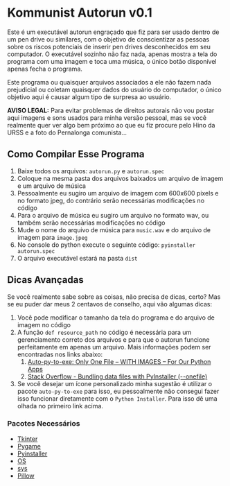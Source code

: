 # **Kommunist Autorun v0.1**

Este é um executável autorun engraçado que fiz para ser usado dentro de um pen drive ou similares, com o objetivo de conscientizar as pessoas sobre os riscos potenciais de inserir pen drives desconhecidos em seu computador. O executável sozinho não faz nada, apenas mostra a tela do programa com uma imagem e toca uma música, o único botão disponível apenas fecha o programa.

Este programa ou quaisquer arquivos associados a ele não fazem nada prejudicial ou coletam quaisquer dados do usuário do computador, o único objetivo aqui é causar algum tipo de surpresa ao usuário.

**AVISO LEGAL:** Para evitar problemas de direitos autorais não vou postar aqui imagens e sons usados para minha versão pessoal, mas se você realmente quer ver algo bem próximo ao que eu fiz procure pelo Hino da URSS e a foto do Pernalonga comunista...

## **Como Compilar Esse Programa**

1. Baixe todos os arquivos: `autorun.py` e `autorun.spec`
2. Coloque na mesma pasta dos arquivos baixados um arquivo de imagem e um arquivo de música
3. Pessoalmente eu sugiro um arquivo de imagem com 600x600 pixels e no formato jpeg, do contrário serão necessárias modificações no código
4. Para o arquivo de música eu sugiro um arquivo no formato wav, ou também serão necessárias modificações no código
5. Mude o nome do arquivo de música para `music.wav` e do arquivo de imagem para `image.jpeg`
6. No console do python execute o seguinte código: `pyinstaller autorun.spec`
7. O arquivo executável estará na pasta `dist`

## **Dicas Avançadas**

Se você realmente sabe sobre as coisas, não precisa de dicas, certo? Mas se eu puder dar meus 2 centavos de conselho, aqui vão algumas dicas:

1. Você pode modificar o tamanho da tela do programa e do arquivo de imagem no código
2. A função `def resource_path` no código é necessária para um gerenciamento correto dos arquivos e para que o autorun funcione perfeitamente em apenas um arquivo. Mais informações podem ser encontradas nos links abaixo:
   1.  [Auto-py-to-exe: Only One File – WITH IMAGES – For Our Python Apps](https://pythonprogramming.altervista.org/auto-py-to-exe-only-one-file-with-images-for-our-python-apps/)
   2. [Stack Overflow - Bundling data files with PyInstaller (--onefile)](https://stackoverflow.com/questions/7674790/bundling-data-files-with-pyinstaller-onefile/13790741#13790741)
3. Se você desejar um ícone personalizado minha sugestão é utilizar o pacote `auto-py-to-exe` para isso, eu pessoalmente não consegui fazer isso funcionar diretamente com o `Python Installer`. Para isso dê uma olhada no primeiro link acima.

### **Pacotes Necessários**

- [Tkinter](https://docs.python.org/3/library/tkinter.html)
- [Pygame](https://www.pygame.org/news)
- [Pyinstaller](https://pyinstaller.org/en/stable/index.html)
- [OS](https://docs.python.org/3/library/os.html)
- [sys](https://docs.python.org/3/library/sys.html)
- [Pillow](https://pypi.org/project/Pillow/)